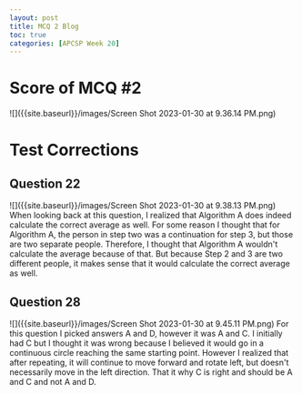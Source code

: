 ```yaml
---
layout: post
title: MCQ 2 Blog
toc: true
categories: [APCSP Week 20]
---
```


# Score of MCQ #2
![]({{site.baseurl}}/images/Screen Shot 2023-01-30 at 9.36.14 PM.png)

# Test Corrections
## Question 22
![]({{site.baseurl}}/images/Screen Shot 2023-01-30 at 9.38.13 PM.png)
When looking back at this question, I realized that Algorithm A does indeed calculate the correct average as well. For some reason I thought that for Algorithm A, the person in step two was a continuation for step 3, but those are two separate people. Therefore, I thought that Algorithm A wouldn't calculate the average because of that. But because Step 2 and 3 are two different people, it makes sense that it would calculate the correct average as well.

## Question 28
![]({{site.baseurl}}/images/Screen Shot 2023-01-30 at 9.45.11 PM.png)
For this question I picked answers A and D, however it was A and C. I initially had C but I thought it was wrong because I believed it would go in a continuous circle reaching the same starting point. However I realized that after repeating, it will continue to move forward and rotate left, but doesn't necessarily move in the left direction. That it why C is right and should be A and C and not A and D.

